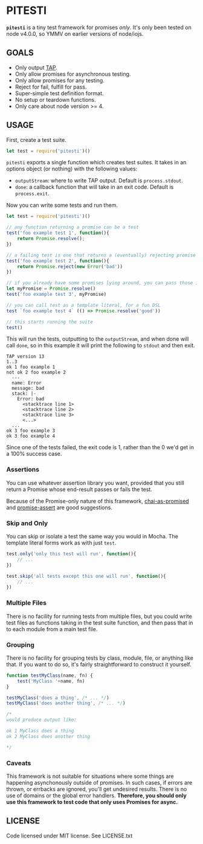 # PITESTI

**`pitesti`** is a tiny test framework for promises *only*. It's only been
tested on node v4.0.0, so YMMV on earlier versions of node/iojs.

## GOALS

* Only output [TAP](https://testanything.org/).
* Only allow promises for asynchronous testing.
* Only allow promises for any testing.
* Reject for fail, fulfill for pass.
* Super-simple test definition format.
* No setup or teardown functions.
* Only care about node version >= 4.

## USAGE

First, create a test suite.

```js
let test = require('pitesti')()
```

`pitesti` exports a single function which creates test suites. It takes in an
options object (or nothing) with the following values:

* `outputStream`: where to write TAP output. Default is `process.stdout`.
* `done`: a callback function that will take in an exit code. Default is
`process.exit`.

Now you can write some tests and run them.

```js
let test = require('pitesti')()

// any function returning a promise can be a test
test('foo example test 1', function(){
    return Promise.resolve();
})

// a failing test is one that returns a (eventually) rejecting promise
test('foo example test 2', function(){
    return Promise.reject(new Error('bad'))
})

// if you already have some promises lying around, you can pass those in
let myPromise = Promise.resolve()
test('foo example test 3', myPromise)

// you can call test as a template literal, for a fun DSL
test `foo example test 4` (() => Promise.resolve('good'))

// this starts running the suite
test()
```

This will run the tests, outputting to the `outputStream`, and when done will
call `done`, so in this example it will print the following to `stdout` and then
exit.

```
TAP version 13
1..3
ok 1 foo example 1
not ok 2 foo example 2
  ---
  name: Error
  message: bad
  stack: |-
    Error: bad
      <stacktrace line 1>
      <stacktrace line 2>
      <stacktrace line 3>
      <...>
  ...
ok 3 foo example 3
ok 3 foo example 4
```

Since one of the tests failed, the exit code is 1, rather than the 0 we'd get in
a 100% success case.

### Assertions

You can use whatever assertion library you want, provided that you still return
a Promise whose end-result passes or fails the test.

Because of the Promise-only nature of this framework, [chai-as-promised](https://www.npmjs.com/package/chai-as-promised)
and [promise-assert](https://www.npmjs.com/package/promise-assert) are good
suggestions.

### Skip and Only

You can skip or isolate a test the same way you would in Mocha. The template
literal forms work as with just `test`.

```js
test.only('only this test will run', function(){
    // ...
})
```

```js
test.skip('all tests except this one will run', function(){
    // ...
})
```

### Multiple Files

There is no facility for running tests from multiple files, but you could write
test files as functions taking in the test suite function, and then pass that
in to each module from a main test file.

### Grouping

There is no facility for grouping tests by class, module, file, or anything like
that. If you want to do so, it's fairly straightforward to construct it
yourself.

```js
function testMyClass(name, fn) {
    test('MyClass '+name, fn)
}

testMyClass('does a thing', /* ... */)
testMyClass('does another thing', /* ... */)

/*
would produce output like:

ok 1 MyClass does a thing
ok 2 MyClass does another thing

*/
```

### Caveats

This framework is not suitable for situations where some things are happening
asynchonously outside of promises. In such cases, if errors are thrown, or
errbacks are ignored, you'll get undesired results. There is no use of domains
or the global error handlers. **Therefore, you should only use this framework
to test code that only uses Promises for async.**

## LICENSE

Code licensed under MIT license. See LICENSE.txt
